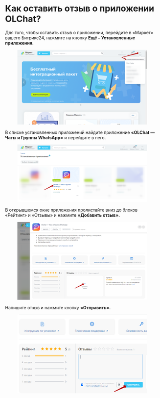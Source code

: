 # Как оставить отзыв о приложении OLChat?

Для того, чтобы оставить отзыв о приложении, перейдите в «Маркет» вашего Битрикс24, нажмите на кнопку **Ещё – Установленные приложения.**

<figure><img src="../.gitbook/assets/image (7) (1) (1) (1).png" alt=""><figcaption></figcaption></figure>

В списке установленных приложений найдите приложение **«OLChat — Чаты и Группы WhatsApp»** и перейдите в него.

<figure><img src="../.gitbook/assets/image (1) (1) (1) (1) (1) (1) (1) (1) (1) (1) (1) (1) (1) (1).png" alt=""><figcaption></figcaption></figure>

В открывшемся окне приложения пролистайте вниз до блоков «Рейтинг» и «Отзывы» и нажмите **«Добавить отзыв».**

<figure><img src="../.gitbook/assets/image (3) (1) (1) (1) (1) (1) (1).png" alt=""><figcaption></figcaption></figure>

Напишите отзыв и нажмите кнопку **«Отправить».**

<figure><img src="../.gitbook/assets/image (4) (1) (1) (1) (1) (1).png" alt=""><figcaption></figcaption></figure>
